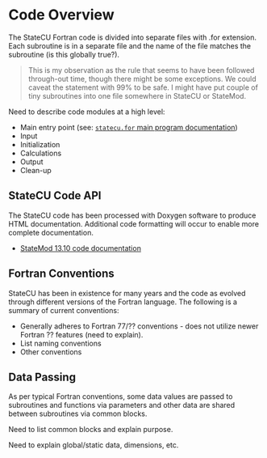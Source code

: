# Code Overview

The StateCU Fortran code is divided into separate files with .for extension.
Each subroutine is in a separate file and the name of the file matches the subroutine (is this globally true?).
>This is my observation as the rule that seems to have been followed through-out time, though there might be some exceptions. We could caveat the statement with 99% to be safe. I might have put couple of tiny subroutines into one file somewhere in StateCU or StateMod.

Need to describe code modules at a high level:

* Main entry point (see: [`statecu.for` main program documentation](http://software.openwaterfoundation.org/cdss/statecu/13.10/doc-api/statecu_8for.html))
* Input
* Initialization
* Calculations
* Output
* Clean-up

## StateCU Code API

The StateCU code has been processed with Doxygen software to produce HTML documentation.
Additional code formatting will occur to enable more complete documentation.

* [StateMod 13.10 code documentation](http://software.openwaterfoundation.org/cdss/statecu/13.10/doc-api/index.html)

## Fortran Conventions

StateCU has been in existence for many years and the code as evolved through different versions of the Fortran language.
The following is a summary of current conventions:

* Generally adheres to Fortran 77/?? conventions - does not utilize newer Fortran ?? features (need to explain).
* List naming conventions
* Other conventions

## Data Passing

As per typical Fortran conventions, some data values are passed to subroutines and functions via parameters
and other data are shared between subroutines via common blocks.

Need to list common blocks and explain purpose.

Need to explain global/static data, dimensions, etc.
